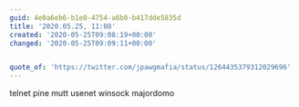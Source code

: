 ```yaml
---
guid: 4e0a6eb6-b1e0-4754-a6b0-b417dde5835d
title: '2020.05.25, 11:08'
created: '2020-05-25T09:08:19+00:00'
changed: '2020-05-25T09:09:11+00:00'


quote_of: 'https://twitter.com/jpawgmafia/status/1264435379312029696'
---
```


telnet
pine
mutt
usenet
winsock
majordomo

